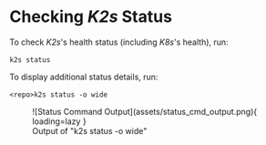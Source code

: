 <!--
SPDX-FileCopyrightText: © 2024 Siemens Healthcare GmbH
SPDX-License-Identifier: MIT
-->

# Checking *K2s* Status
To check *K2s*'s health status (including *K8s*'s health), run:
```console
k2s status
```

To display additional status details, run:
```console
<repo>k2s status -o wide
```

<figure markdown="span">
  ![Status Command Output](assets/status_cmd_output.png){ loading=lazy }
  <figcaption>Output of "k2s status -o wide"</figcaption>
</figure>
